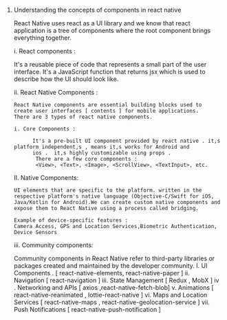 1. Understanding the concepts of components in react native

      React Native uses react as a UI library and we know that react application is a tree of components where the root component 
      brings everything together. 

      i. React components : 

      It's a reusable piece of code that represents a small part of the user interface.  It's a JavaScript function that returns jsx 
      which is used to describe how the UI should look like.

      ii. React Native Components :

       React Native components are essential building blocks used to create user interfaces [ contents ] for mobile applications. 
       There are 3 types of react native components.

       i. Core Components :
   
             It's a pre-built UI component provided by react native . it,s platform independent,s , means it,s works for Android and 
             ios .  it,s highly customizable using props . 
              There are a few core components : 
              <View>, <Text>, <Image>, <ScrollView>, <TextInput>, etc.

      II. Native Components:
   
       UI elements that are specific to the platform. written in the respective platform's native language (Objective-C/Swift for iOS, 
       Java/Kotlin for Android).We can create custom native components and expose them to React Native using a process called bridging.

       Example of device-specific features :
       Camera Access, GPS and Location Services,Biometric Authentication, Device Sensors

      iii. Community components:

         
     Community components in React Native refer to third-party libraries or packages created and maintained by the developer community.
      I. UI Components . [ react-native-elements, react-native-paper ]
      ii. Navigation [ react-navigation ]
      iii. State Management [ Redux ,  MobX ]
      iv . Networking and APIs [ axios ,react-native-fetch-blob]
      v.  Animations [ react-native-reanimated , lottie-react-native ]
      vi. Maps and Location Services [ react-native-maps , react-native-geolocation-service ]
      vii. Push Notifications  [ react-native-push-notification ] 

          




    
 

